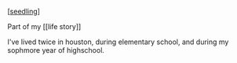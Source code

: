 ---
---

[[seedling]]

Part of my [[life story]]

I've lived twice in houston, during elementary school, and during my sophmore year of highschool.



[//begin]: # "Autogenerated link references for markdown compatibility"
[seedling]: seedling "seedling"
[//end]: # "Autogenerated link references"